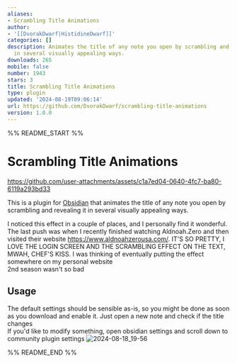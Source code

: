 ```yaml
---
aliases:
- Scrambling Title Animations
author:
- '[[DvorakDwarf|HistidineDwarf]]'
categories: []
description: Animates the title of any note you open by scrambling and revealing it
  in several visually appealing ways.
downloads: 265
mobile: false
number: 1943
stars: 3
title: Scrambling Title Animations
type: plugin
updated: '2024-08-19T09:06:14'
url: https://github.com/DvorakDwarf/scrambling-title-animations
version: 1.0.0
---
```


%% README_START %%

# Scrambling Title Animations
https://github.com/user-attachments/assets/c1a7ed04-0640-4fc7-ba80-6119a293bd33

This is a plugin for [Obsidian](https://obsidian.md) that animates the title of any note you open by scrambling and revealing it in several visually appealing ways. 

I noticed this effect in a couple of places, and I personally find it wonderful. The last push was when I recently finished watching Aldnoah.Zero and then visited their website https://www.aldnoahzerousa.com/. IT'S SO PRETTY, I LOVE THE LOGIN SCREEN AND THE SCRAMBLING EFFECT ON THE TEXT, MWAH, CHEF'S KISS. I was thinking of eventually putting the effect somewhere on my personal website \
2nd season wasn't so bad

## Usage
The default settings should be sensible as-is, so you might be done as soon as you download and enable it. Just open a new note and check if the title changes \
If you'd like to modify something, open obsidian settings and scroll down to community plugin settings
![2024-08-18_19-56](https://github.com/user-attachments/assets/42624235-708b-4953-833d-50149a0003bc)


%% README_END %%